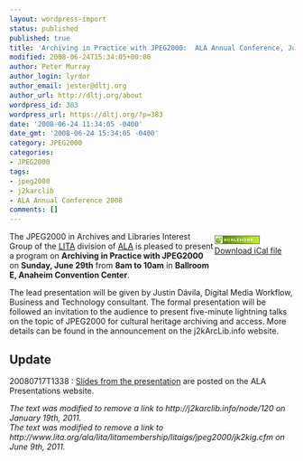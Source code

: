 ```yaml
---
layout: wordpress-import
status: published
published: true
title: 'Archiving in Practice with JPEG2000:  ALA Annual Conference, June 29, 8am-10am'
modified: 2008-06-24T15:34:05+00:00
author: Peter Murray
author_login: lyrdor
author_email: jester@dltj.org
author_url: http://dltj.org/about
wordpress_id: 383
wordpress_url: https://dltj.org/?p=383
date: '2008-06-24 11:34:05 -0400'
date_gmt: '2008-06-24 15:34:05 -0400'
category: JPEG2000
categories:
- JPEG2000
tags:
- jpeg2000
- j2karclib
- ALA Annual Conference 2008
comments: []
---
```

<div style="float:right; padding: 0.5em 1.5em 3em 0"><a href="http://suda.co.uk/projects/microformats/hcalendar/get-cal.php?uri=http://j2kArcLib.info/node/120" title="http://suda.co.uk/projects/microformats/hcalendar/get-cal.php?uri=http://j2kArcLib.info/node/120"><img src="/assets/images/2008/06/microformat_hcalendar.png" alt="hCalendar Encoded Microformat" width="80" height="15" /><br />Download iCal file</a></div>
<p>The <span class="removed_link" title="http://www.lita.org/ala/lita/litamembership/litaigs/jpeg2000/jk2kig.cfm">JPEG2000 in Archives and Libraries Interest Group</span> of the <a href="http://www.lita.org/" title="LITA homepage"><acronym title="Library and Information Technology Association">LITA</acronym></a> division of <a href="http://www.ala.org/" title="ALA Homepage"><acronym title="American Library Association">ALA</acronym></a> is pleased to present a program on <span class="summary"><strong>Archiving in Practice with JPEG2000</strong></span> on <strong>Sunday, June 29th</strong> from <strong><abbr class="dtstart" title="20080629T0800-0700" style="border:none;text-decoration: none;">8am</abbr> to <abbr class="dtend" title="20080629T1000-0700" style="border:none;text-decoration: none;">10am</abbr></strong> in <span class="location"><strong>Ballroom E, Anaheim Convention Center</strong></span>.</p>
<p>The lead presentation will be given by Justin D&aacute;vila, Digital Media Workflow, Business and Technology consultant.  The formal presentation will be followed an invitation to the audience to present five-minute lightning talks on the topic of JPEG2000 for cultural heritage archiving and access.  More details can be found in the <span class="removed_link" title="http://j2karclib.info/node/120">announcement on the j2kArcLib.info website</span>.<br />
<!--more--></p>
<h2>Update</h2>
<p>20080717T1338 : <a href="http://presentations.ala.org/index.php?title=ALAac2008_j2kIG" title="http://presentations.ala.org/index.php?title=ALAac2008_j2kIG">Slides from the presentation</a> are posted on the ALA Presentations website.
<p style="padding:0;margin:0;font-style:italic;" class="removed_link">The text was modified to remove a link to http://j2karclib.info/node/120 on January 19th, 2011.</p>
<p style="padding:0;margin:0;font-style:italic;" class="removed_link">The text was modified to remove a link to http://www.lita.org/ala/lita/litamembership/litaigs/jpeg2000/jk2kig.cfm on June 9th, 2011.</p>
